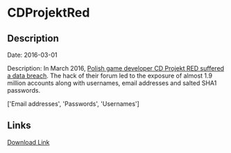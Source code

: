 # CDProjektRed

## Description

Date: 2016-03-01

Description:
In March 2016, <a href="http://forums.cdprojektred.com/forum/en/the-witcher-series/news-aa/7248610-important-potential-unauthorized-access-to-the-forums%E2%80%99-data" target="_blank" rel="noopener">Polish game developer CD Projekt RED suffered a data breach</a>. The hack of their forum led to the exposure of almost 1.9 million accounts along with usernames, email addresses and salted SHA1 passwords.


['Email addresses', 'Passwords', 'Usernames']

## Links

[Download Link](https://link-to.net/1229997/948.8873847137235/dynamic/?r=Y2Rwcm9qZWt0cmVkLmNvbQ==)